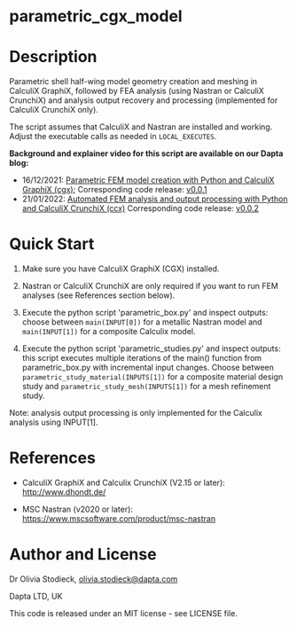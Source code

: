 # parametric_cgx_model

# Description

Parametric shell half-wing model geometry creation and meshing in CalculiX GraphiX, followed by FEA analysis (using Nastran or CalculiX CrunchiX) and analysis output recovery and processing (implemented for CalculiX CrunchiX only).

The script assumes that CalculiX and Nastran are installed and working. Adjust the executable calls as needed in `LOCAL_EXECUTES`.

**Background and explainer video for this script are available on our Dapta blog:**

* 16/12/2021: [Parametric FEM model creation with Python and CalculiX GraphiX (cgx)](https://medium.com/daptablog/parametric-fem-model-creation-with-python-and-calculix-graphix-cgx-4b654bb8f33e);
Corresponding code release: [v0.0.1](https://github.com/daptablade/parametric_cgx_model/releases/tag/v0.0.1)
* 21/01/2022: [Automated FEM analysis and output processing with Python and CalculiX CrunchiX (ccx)](https://medium.com/daptablog/automated-fem-analysis-and-output-processing-with-python-and-calculix-crunchix-ccx-428d445fb1a) Corresponding code release: [v0.0.2](https://github.com/daptablade/parametric_cgx_model/releases/tag/v0.0.2)

# Quick Start

1. Make sure you have CalculiX GraphiX (CGX) installed.

2. Nastran or CalculiX CrunchiX are only required if you want to run FEM analyses (see References section below).

3. Execute the python script 'parametric_box.py' and inspect outputs: choose between `main(INPUT[0])` for a metallic Nastran model and `main(INPUT[1])` for a composite Calculix model.

4. Execute the python script 'parametric_studies.py' and inspect outputs: this script executes multiple iterations of the main() function from parametric_box.py with incremental input changes.
Choose between `parametric_study_material(INPUTS[1])` for a composite material design study and `parametric_study_mesh(INPUTS[1])` for a mesh refinement study.

Note: analysis output processing is only implemented for the Calculix analysis using INPUT[1].
# References

* CalculiX GraphiX and Calculix CrunchiX (V2.15 or later): http://www.dhondt.de/

* MSC Nastran (v2020 or later): https://www.mscsoftware.com/product/msc-nastran

# Author and License

Dr Olivia Stodieck, olivia.stodieck@dapta.com

Dapta LTD, UK

This code is released under an MIT license - see LICENSE file.
